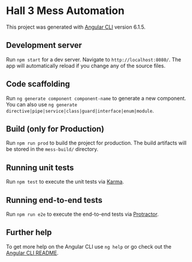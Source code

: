 # Hall 3 Mess Automation

This project was generated with [Angular CLI](https://github.com/angular/angular-cli) version 6.1.5.

## Development server

Run `npm start` for a dev server. Navigate to `http://localhost:8080/`. The app will automatically reload if you change any of the source files.

## Code scaffolding

Run `ng generate component component-name` to generate a new component. You can also use `ng generate directive|pipe|service|class|guard|interface|enum|module`.

## Build (only for Production)

Run `npm run prod` to build the project for production. The build artifacts will be stored in the `mess-build/` directory.

## Running unit tests

Run `npm test` to execute the unit tests via [Karma](https://karma-runner.github.io).

## Running end-to-end tests

Run `npm run e2e` to execute the end-to-end tests via [Protractor](http://www.protractortest.org/).

## Further help

To get more help on the Angular CLI use `ng help` or go check out the [Angular CLI README](https://github.com/angular/angular-cli/blob/master/README.md).
